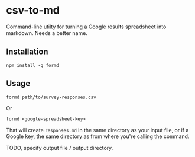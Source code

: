 csv-to-md
===

Command-line utilty for turning a Google results spreadsheet into markdown. Needs a better name.

## Installation

````
npm install -g formd
````

## Usage

````
formd path/to/survey-responses.csv
````

Or

````
formd <google-spreadsheet-key>
````

That will create `responses.md` in the same directory as your input file, or if a Google key, the same directory as from where you're calling the command.

TODO, specify output file / output directory.